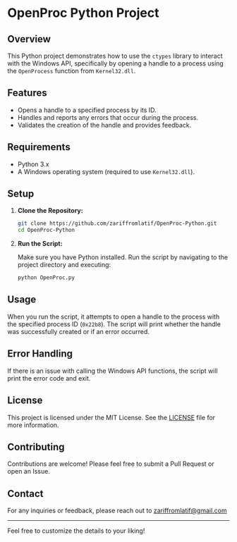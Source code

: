 # OpenProc Python Project

## Overview

This Python project demonstrates how to use the `ctypes` library to interact with the Windows API, specifically by opening a handle to a process using the `OpenProcess` function from `Kernel32.dll`.

## Features

- Opens a handle to a specified process by its ID.
- Handles and reports any errors that occur during the process.
- Validates the creation of the handle and provides feedback.

## Requirements

- Python 3.x
- A Windows operating system (required to use `Kernel32.dll`).

## Setup

1. **Clone the Repository:**

   ```bash
   git clone https://github.com/zariffromlatif/OpenProc-Python.git
   cd OpenProc-Python
   ```

2. **Run the Script:**

   Make sure you have Python installed. Run the script by navigating to the project directory and executing:

   ```bash
   python OpenProc.py
   ```

## Usage

When you run the script, it attempts to open a handle to the process with the specified process ID (`0x22b8`). The script will print whether the handle was successfully created or if an error occurred.

## Error Handling

If there is an issue with calling the Windows API functions, the script will print the error code and exit.

## License

This project is licensed under the MIT License. See the [LICENSE](LICENSE) file for more information.

## Contributing

Contributions are welcome! Please feel free to submit a Pull Request or open an Issue.

## Contact

For any inquiries or feedback, please reach out to zariffromlatif@gmail.com

---

Feel free to customize the details to your liking!
